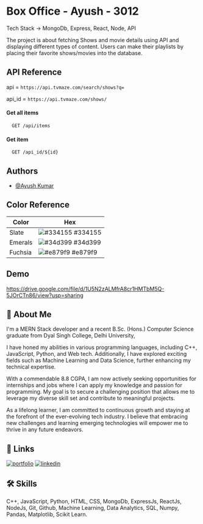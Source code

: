 
# Box Office - Ayush - 3012
Tech Stack -> MongoDb, Express, React, Node, API

The project is about fetching Shows and movie details using API and displaying different types of content. Users can make their playlists by placing their favorite shows/movies into the database.
## API Reference
api = `https://api.tvmaze.com/search/shows?q=`

api_id = `https://api.tvmaze.com/shows/`

#### Get all items

```http
  GET /api/items
```

#### Get item

```http
  GET /api_id/${id}
```


## Authors

- [@Ayush Kumar](https://github.com/Ayush-3012)

## Color Reference

| Color             | Hex                                                                |
| ----------------- | ------------------------------------------------------------------ |
| Slate | ![#334155](https://via.placeholder.com/10/334155?text=+) #334155 |
| Emerals | ![#34d399](https://via.placeholder.com/10/34d399?text=+) #34d399 |
| Fuchsia | ![#e879f9](https://via.placeholder.com/10/e879f9?text=+) #e879f9 |


## Demo

https://drive.google.com/file/d/1U5N2zALMfrA8cr1HMTbM5Q-5JOrCTn86/view?usp=sharing

## 🚀 About Me
I'm a MERN Stack developer and a recent B.Sc. (Hons.) Computer Science graduate from Dyal Singh College, Delhi University, 

I have honed my abilities in various programming languages, including C++, JavaScript, Python, and Web tech. Additionally, I have explored exciting fields such as Machine Learning and Data Science, further enhancing my technical expertise.

With a commendable 8.8 CGPA, I am now actively seeking opportunities for internships and jobs where I can apply my knowledge and passion for programming. My goal is to secure a challenging position that allows me to leverage my diverse skill set and contribute to meaningful projects. 

As a lifelong learner, I am committed to continuous growth and staying at the forefront of the ever-evolving tech industry. I believe that embracing new challenges and learning emerging technologies will empower me to thrive in any future endeavors.
## 🔗 Links
[![portfolio](https://img.shields.io/badge/my_portfolio-000?style=for-the-badge&logo=ko-fi&logoColor=white)](https://portfolio-ayush-3012.vercel.app/)
[![linkedin](https://img.shields.io/badge/linkedin-0A66C2?style=for-the-badge&logo=linkedin&logoColor=white)](https://www.linkedin.com/in/ayush-kumar-6137651b4/)


## 🛠 Skills
C++, JavaScript, Python, HTML, CSS, MongoDb, ExpressJs, ReactJs, NodeJs, Git, Github, Machine Learning, Data Analytics, SQL, Numpy, Pandas, Matplotlib, Scikit Learn.

